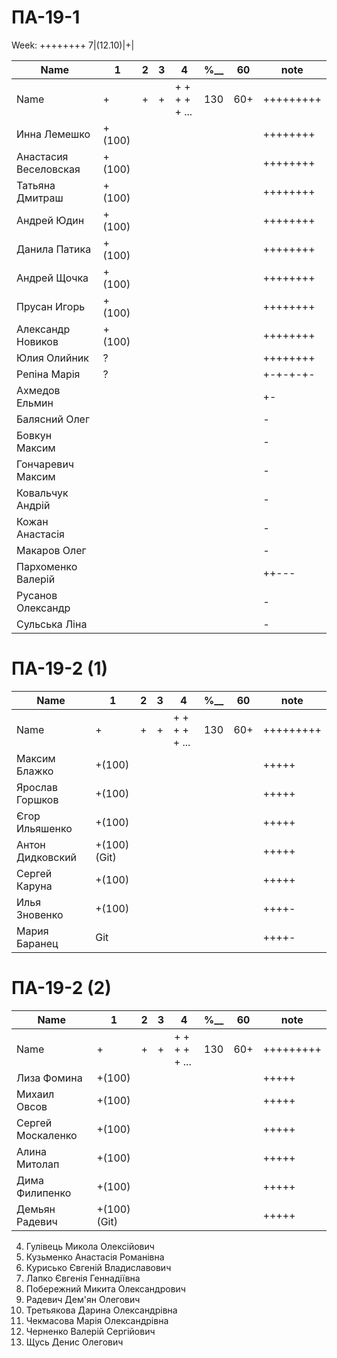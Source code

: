 # ПА-19-1
Week: ++++++++ 7|(12.10)|+|

|Name|1|2|3|4|________%__________|60|note|
| --- | --- | --- | --- | --- | --- | --- | --- |
|Name		|+|+|+|+ + + + + ...|		130		|60+|+++++++++|
|Инна Лемешко			|+(100)||||				||++++++++|
|Анастасия Веселовская	|+(100)||||				||++++++++|
|Татьяна Дмитраш		|+(100)||||				||++++++++|
|Андрей Юдин  			|+(100)||||				||++++++++|	https://github.com/dnu-dp-ua-applied-math/2021-2022_MOP_PA-19_PA-19-1_24/
|Данила Патика			|+(100)||||				||++++++++|
|Андрей Щочка			|+(100)||||				||++++++++|	https://github.com/dnu-dp-ua-applied-math/2021-2022_MOP_PA-19_PA-19-1_23/
|Прусан Игорь			|+(100)||||				||++++++++|	https://github.com/dnu-dp-ua-applied-math/2021-2022_MOP_PA-19_PA-19-1_17
|Александр Новиков		|+(100)||||				||++++++++|	https://github.com/dnu-dp-ua-applied-math/2021-2022_MOP_PA-19_PA-19-1_13
|Юлия Олийник			|?||||					||++++++++|
|Репіна Марія			|?||||					||+-+-+-+-|
|Ахмедов Ельмин			|||||				||+-|
|Балясний Олег			|||||				||-|
|Бовкун Максим			|||||				||-|
|Гончаревич Максим		|||||				||-|
|Ковальчук Андрій		|||||				||-|
|Кожан Анастасія		|||||				||-|
|Макаров Олег			|||||				||-|
|Пархоменко Валерій		|||||				||++---|
|Русанов Олександр		|||||				||-|
|Сульська Ліна 			|||||				||-|_Володимирівна_?


# ПА-19-2 (1)
|Name|1|2|3|4|________%__________|60|note|
| --- | --- | --- | --- | --- | --- | --- | --- |
|Name		|+|+|+|+ + + + + ...|		130		|60+|+++++++++|
|Максим Блажко		|+(100)||||				||+++++|
|Ярослав Горшков	|+(100)||||				||+++++|
|Єгор Ильяшенко		|+(100)||||				||+++++|
|Антон Дидковский	|+(100)(Git)||||		||+++++|
|Сергей Каруна		|+(100)||||				||+++++|
|Илья Зновенко 		|+(100)||||				||++++-|
|Мария Баранец		|Git||||				||++++-|

# ПА-19-2 (2)
|Name|1|2|3|4|________%__________|60|note|
| --- | --- | --- | --- | --- | --- | --- | --- |
|Name		|+|+|+|+ + + + + ...|		130		|60+|+++++++++|
|Лиза Фомина		|+(100)||||				||+++++|
|Михаил Овсов		|+(100)||||				||+++++|
|Сергей Москаленко	|+(100)||||				||+++++|
|Алина Митолап		|+(100)||||				||+++++|
|Дима Филипенко		|+(100)||||				||+++++|
|Демьян Радевич		|+(100)(Git)||||		||+++++|





4.	Гулівець Микола Олексійович 
9.	Кузьменко Анастасія Романівна 
10.	Курисько Євгеній Владиславович 
11.	Лапко Євгенія Геннадіївна 
15.	Побережний Микита Олександрович 
16.	Радевич Дем'ян Олегович 
17.	Третьякова Дарина Олександрівна  
20.	Чекмасова Марія Олександрівна 
21.	Черненко Валерій Сергійович 
22.	Щусь Денис Олегович 
